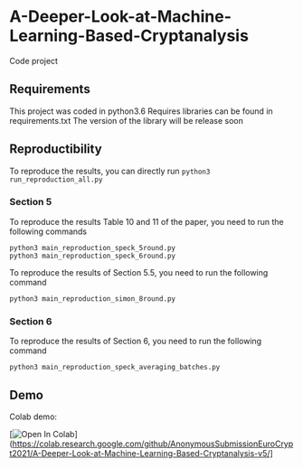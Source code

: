 # A-Deeper-Look-at-Machine-Learning-Based-Cryptanalysis
Code project

## Requirements

This project was coded in python3.6
Requires libraries can be found in requirements.txt
The version of the library will be release soon

## Reproductibility

To reproduce the results, you can directly run ```python3 run_reproduction_all.py```

### Section 5

To reproduce the results Table 10 and 11 of the paper, you need to run the following commands

```
python3 main_reproduction_speck_5round.py
python3 main_reproduction_speck_6round.py
``` 

To reproduce the results of Section 5.5, you need to run the following command

```
python3 main_reproduction_simon_8round.py
``` 

### Section 6

To reproduce the results of Section 6, you need to run the following command

```
python3 main_reproduction_speck_averaging_batches.py
``` 

## Demo

Colab demo:

[![Open In Colab](https://colab.research.google.com/assets/colab-badge.svg)](https://colab.research.google.com/github/AnonymousSubmissionEuroCrypt2021/A-Deeper-Look-at-Machine-Learning-Based-Cryptanalysis-v5/]